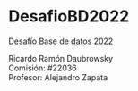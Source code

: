 # DesafioBD2022
 Desafío Base de datos 2022

Ricardo Ramón Daubrowsky<br>
Comisión: #22036<br>
Profesor: Alejandro Zapata
